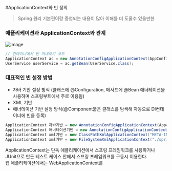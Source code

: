 #ApplicationContext와 빈 정의
>Spring 원리 기본편이랑 중첩되는 내용이 많아 이해를 더 도울수 있을만한 


### 애플리케이션과 ApplicationContext와 관계
![image](https://user-images.githubusercontent.com/22045187/109958526-a7f64d80-7d29-11eb-91d1-a506098ab169.png)

```java
// 컨테이너에서 빈 꺼내오기 코드
ApplicationContext ac = new AnnotationConfigApplicationContext(AppConfig.class);
UserService userService = ac.getBean(UserService.class);
```

### 대표적인 빈 설정 방법
- 자바 기반 설정 방식 (클래스에 @Configuration, 메서드에 @Bean 애너테이션을 사용하며 스프링부트에서 주로 이용됨)
- XML 기반
- 애너테이션 기반 설정 방식(@Component붙은 클래스를 탐색해 자동으로 DI컨테이너에 빈을 등록)

```java
ApplicationContext 자바기반 = new AnnotationConfigApplicationContext(Appconfig.class);
ApplicationContext 애너테이션기반 = new AnnotationConfigApplicationContext("com.example.app");
ApplicationContext xml기반 = new ClassPathXmlApplicationContext("META-INF/spring/applicationContext.xml"); //접두어 생략시 클래스 패스안에서의 상대경로
ApplicationContext xml기반 = new FileSystemXmlApplicationContext("./spring/applicationContext.xml"); // 접두어 생략시 jvm 작업 디렉터리 안에서 상대 경로
```

ApplicationContext는 단독 애플리케이션에서 스프링 프레임워크를 사용하거나 JUnit으로 만든 테스트 케이스 안에서 스프링 프레임워크를 구동시 이용한다.  
웹 애플리케이션에서는 WebApplicationContext를 
